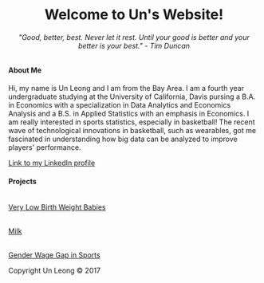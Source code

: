 
<html>
<body>

<body style="background-color:lemon chiffon;"/>

<h1 style="text-align:center;">Welcome to Un's Website!</h1>


<h6 style="text-align:center;"> "Good, better, best. Never let it rest. Until your good is better and your better is your best." - Tim Duncan</h6>

<h4>About Me </h4>

<p>Hi, my name is Un Leong and I am from the Bay Area. I am a fourth year undergraduate studying at the University of California, Davis pursing a B.A. in Economics with a specialization in Data Analytics and Economics Analysis and a B.S. in Applied Statistics with an emphasis in Economics. I am really interested in sports statistics, especially in basketball! The recent wave of technological innovations in basketball, such as wearables, got me fascinated in understanding how big data can be analyzed to improve players' performance. </p>

<a href="https://www.linkedin.com/in/un-leong-213875117">Link to my LinkedIn profile</a>

<h4> Projects </h4>
<a href = "https://github.com/uuleong/uuleong.github.io/blob/master/ECN%20140%20Project.pdf"> <br/> Very Low Birth Weight Babies</a><br/>


<a href = "https://github.com/uuleong/uuleong.github.io/blob/master/project_fix.pdf"> <br/>Milk </a><br/>


<a href = "https://github.com/uuleong/uuleong.github.io/blob/master/STA141%20Project.ipynb"> <br/>Gender Wage Gap in Sports </a><br/>

<footer class="site-footer &nbsp; ">Copyright Un Leong &copy; 2017</footer>

</body>
</html>

